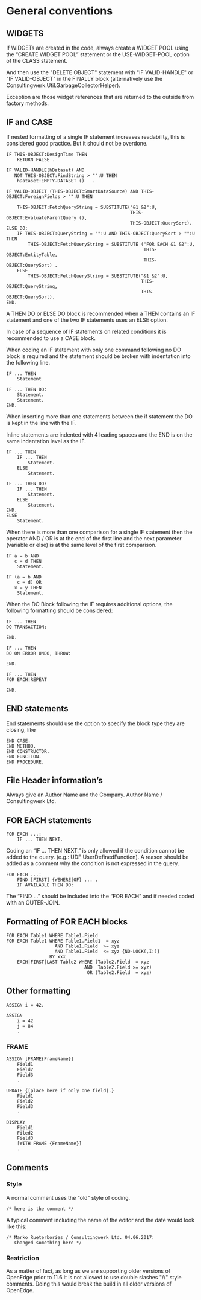 # General conventions

## WIDGETS

If WIDGETs are created in the code, always create a WIDGET POOL using the “CREATE WIDGET POOL” statement or the USE-WIDGET-POOL option of the CLASS statement.

And then use the "DELETE OBJECT" statement with "IF VALID-HANDLE" or "IF VALID-OBJECT" in the FINALLY block (alternatively use the Consultingwerk.Util.GarbageCollectorHelper).

Exception are those widget references that are returned to the outside from factory methods.

## IF and CASE

If nested formatting of a single IF statement increases readability, this is considered good practice. But it should not be overdone.

```
IF THIS-OBJECT:DesignTime THEN 
    RETURN FALSE . 
```

```
IF VALID-HANDLE(hDataset) AND 
   NOT THIS-OBJECT:FindString > "":U THEN
    hDataset:EMPTY-DATASET ()   .
```

```
IF VALID-OBJECT (THIS-OBJECT:SmartDataSource) AND THIS-OBJECT:ForeignFields > "":U THEN 

    THIS-OBJECT:FetchQueryString = SUBSTITUTE("&1 &2":U, 
                                              THIS-OBJECT:EvaluateParentQuery (), 
                                              THIS-OBJECT:QuerySort).
ELSE DO:
    IF THIS-OBJECT:QueryString = "":U AND THIS-OBJECT:QuerySort > "":U THEN
        THIS-OBJECT:FetchQueryString = SUBSTITUTE ("FOR EACH &1 &2":U,
                                                   THIS-OBJECT:EntityTable,
                                                   THIS-OBJECT:QuerySort) .
    ELSE
        THIS-OBJECT:FetchQueryString = SUBSTITUTE("&1 &2":U,
                                                  THIS-OBJECT:QueryString,
                                                  THIS-OBJECT:QuerySort).
END.
```

A THEN DO or ELSE DO block is recommended when a THEN contains an IF statement and one of the two IF statements uses an ELSE option. 

In case of a sequence of IF statements on related conditions it is recommended to use a CASE block.

When coding an IF statement with only one command following no DO block is required and the statement should be broken with indentation into the following line.

```
IF ... THEN
    Statement
```

```
IF ... THEN DO:
    Statement.
    Statement.
END.
```

When inserting more than one statements between the if statement the DO is kept in the line with the IF. 

Inline statements are indented with 4 leading spaces and the END is on the same indentation level as the IF.

```
IF ... THEN
    IF ... THEN
        Statement.
    ELSE
        Statement.
```
```
IF ... THEN DO:
    IF ... THEN
        Statement.
    ELSE
        Statement.
END.
ELSE
    Statement.
```

When there is more than one comparison for a single IF statement then the operator AND / OR is at the end of the first line and the next parameter (variable or else) is at the same level of the first comparison.

```
IF a = b AND
   c = d THEN
    Statement.
```
```
IF (a = b AND
    c = d) OR
   x = y THEN
    Statement.
```
When the DO Block following the IF requires additional options, the following formatting should be considered:

```
IF ... THEN
DO TRANSACTION:

END.
```

```
IF ... THEN
DO ON ERROR UNDO, THROW:

END.
```

```
IF ... THEN
FOR EACH|REPEAT

END.
```

## END statements

End statements should use the option to specify the block type they are closing, like 

```
END CASE.
END METHOD.
END CONSTRUCTOR.
END FUNCTION.
END PROCEDURE. 
```

## File Header information’s

Always give an Author Name and the Company.
Author Name / Consultingwerk Ltd.


## FOR EACH statements

```
FOR EACH ...:
    IF ... THEN NEXT.
```

Coding an “IF ... THEN NEXT.” is only allowed if the condition cannot be added to the query. (e.g.: UDF UserDefinedFunction). A reason should be added as a comment why the condition is not expressed in the query.

```
FOR EACH ...:
	FIND [FIRST] {WEHERE|OF} ... .
	IF AVAILABLE THEN DO:
```

The “FIND ...” should be included into the “FOR EACH” and if needed coded with an OUTER-JOIN.

## Formatting of FOR EACH blocks

```
FOR EACH Table1 WHERE Table1.Field
FOR EACH Table1 WHERE Table1.Field1  = xyz
                  AND Table1.Field  >= xyz
                  AND Table1.Field  <= xyz {NO-LOCK(,I:)}
                BY xxx
    EACH|FIRST|LAST Table2 WHERE (Table2.Field  = xyz
                             AND  Table2.Field >= xyz)
                              OR (Table2.Field  = xyz)
```


## Other formatting

```
ASSIGN i = 42.

ASSIGN
    i = 42
    j = 84
    .
```
### FRAME

```
ASSIGN [FRAME{FrameName}]
    Field1
    Field2
    Field3
    .
```

```
UPDATE {[place here if only one field].}
    Field1
    Field2
    Field3
    .
```

```
DISPLAY
    Field1
    Filed2
    Field3
    [WITH FRAME {FrameName}]
    .
```

## Comments

### Style

A normal comment uses the "old" style of coding.

```
/* here is the comment */
```

A typical comment including the name of the editor and the date would look like this:

```
/* Marko Rueterbories / Consultingwerk Ltd. 04.06.2017:
   Changed something here */
```

### Restriction

As a matter of fact, as long as we are supporting older versions of OpenEdge prior to 11.6 it is not allowed to use double slashes "//" style comments. Doing this would break the build in all older versions of OpenEdge. 
